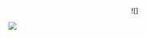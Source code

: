 　<p align="center">![]

 ![](https://komarev.com/ghpvc/?username=your-github-username&label=♡&color=B9FEC3)
